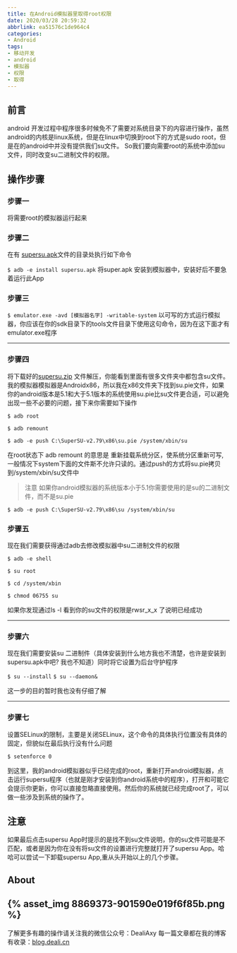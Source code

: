 ```yaml
---
title: 在Android模拟器里取得root权限
date: 2020/03/28 20:59:32
abbrlink: ea51576c1de964c4
categories:
- Android
tags:
- 移动开发
- android
- 模拟器
- 权限
- 取得
---
```

## 前言
android 开发过程中程序很多时候免不了需要对系统目录下的内容进行操作，虽然android的内核是linux系统，但是在linux中切换到root下的方式是sudo root，但是在的android中并没有提供我们su文件。
So我们要向需要root的系统中添加su文件，同时改变su二进制文件的权限。

## 操作步骤
### 步骤一
将需要root的模拟器运行起来

### 步骤二
在有 [supersu.apk](https://link.jianshu.com?t=http://www.supersu.com/download)文件的目录处执行如下命令

`$ adb -e install supersu.apk`
将super.apk 安装到模拟器中，安装好后不要急着运行此App

### 步骤三

`$ emulator.exe -avd [模拟器名字] -writable-system`
以可写的方式运行模拟器，你应该在你的sdk目录下的tools文件目录下使用这句命令，因为在这下面才有emulator.exe程序

* * *

### 步骤四

将下载好的[supersu.zip](https://link.jianshu.com?t=http://www.supersu.com/download) 文件解压，你能看到里面有很多文件夹中都包含su文件。我的模拟器模拟器是Androidx86，所以我在x86文件夹下找到su.pie文件，如果你的android版本是5.1和大于5.1版本的系统使用su.pie比su文件更合适，可以避免出现一些不必要的问题，接下来你需要如下操作

```
$ adb root

$ adb remount

$ adb -e push C:\SuperSU-v2.79\x86\su.pie /system/xbin/su
```

在root状态下 adb remount 的意思是 重新挂载系统分区，使系统分区重新可写,一般情况下system下面的文件斯不允许只读的。通过push的方式将su.pie拷贝到/system/xbin/su文件中

> 注意 如果你android模拟器的系统版本小于5.1你需要使用的是su的二进制文件，而不是su.pie

```
$ adb -e push C:\SuperSU-v2.79\x86\su /system/xbin/su
```

### 步骤五

现在我们需要获得通过adb去修改模拟器中su二进制文件的权限

```
$ adb -e shell

$ su root

$ cd /system/xbin

$ chmod 06755 su

```

如果你发现通过ls -l 看到你的su文件的权限是rwsr_x_x 了说明已经成功

* * *

### 步骤六

现在我们需要安装su 二进制件（具体安装到什么地方我也不清楚，也许是安装到supersu.apk中吧? 我也不知道）同时将它设置为后台守护程序

`$ su --install`
`$ su --daemon&`

这一步的目的暂时我也没有仔细了解

* * *

### 步骤七

设置SELinux的限制，主要是关闭SELinux，这个命令的具体执行位置没有具体的固定，但貌似在最后执行没有什么问题

`$ setenforce 0`

到这里，我的android模拟器似乎已经完成的root，重新打开android模拟器，点击运行supersu程序（也就是刚才安装到你android系统中的程序），打开和可能它会提示你更新，你可以直接忽略直接使用。然后你的系统就已经完成root了，可以做一些涉及到系统的操作了。

## 注意

如果最后点击supersu App时提示的是找不到su文件说明，你的su文件可能是不匹配，或者是因为你在没有将su文件的设置进行完整就打开了supersu App。哈哈可以尝试一下卸载supersu App,重从头开始以上的几个步骤。



## About
{% asset_img 8869373-901590e019f6f85b.png %}
---------------
了解更多有趣的操作请关注我的微信公众号：DealiAxy
每一篇文章都在我的博客有收录：[blog.deali.cn](http://blog.deali.cn)
